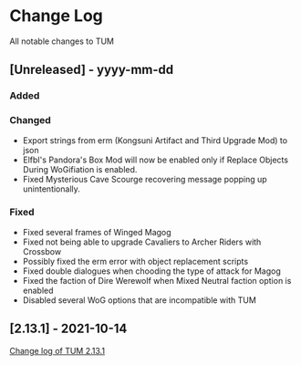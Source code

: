 
# Change Log
All notable changes to TUM

## [Unreleased] - yyyy-mm-dd

### Added

### Changed
- Export strings from erm (Kongsuni Artifact and Third Upgrade Mod) to json
- ElfbI's Pandora's Box Mod will now be enabled only if Replace Objects During WoGifiation is enabled. 
- Fixed Mysterious Cave Scourge recovering message popping up unintentionally. 

### Fixed
- Fixed several frames of Winged Magog
- Fixed not being able to upgrade Cavaliers to Archer Riders with Crossbow 
- Possibly fixed the erm error with object replacement scripts
- Fixed double dialogues when chooding the type of attack for Magog
- Fixed the faction of Dire Werewolf when Mixed Neutral faction option is enabled
- Disabled several WoG options that are incompatible with TUM

## [2.13.1] - 2021-10-14
[Change log of TUM 2.13.1](http://heroescommunity.com/viewthread.php3?TID=46241&PID=1553538#focus)
